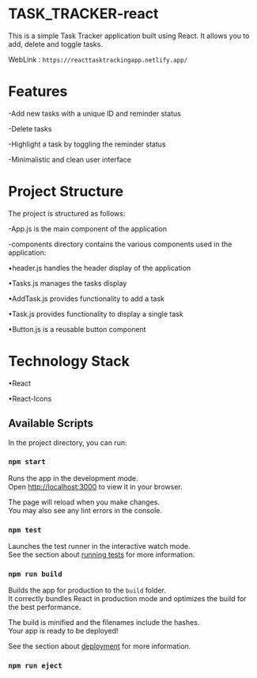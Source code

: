 # TASK_TRACKER-react 

This is a simple Task Tracker application built using React. It allows you to add, delete and toggle tasks.

WebLink : `https://reacttasktrackingapp.netlify.app/`

# Features

-Add new tasks with a unique ID and reminder status

-Delete tasks

-Highlight a task by toggling the reminder status

-Minimalistic and clean user interface

# Project Structure
The project is structured as follows:

-App.js is the main component of the application

-components directory contains the various components used in the application:
  
  •header.js handles the header display of the application
  
  •Tasks.js manages the tasks display
  
  •AddTask.js provides functionality to add a task
  
  •Task.js provides functionality to display a single task

  •Button.js is a reusable button component

# Technology Stack

•React

•React-Icons


## Available Scripts

In the project directory, you can run:

### `npm start`

Runs the app in the development mode.\
Open [http://localhost:3000](http://localhost:3000) to view it in your browser.

The page will reload when you make changes.\
You may also see any lint errors in the console.

### `npm test`

Launches the test runner in the interactive watch mode.\
See the section about [running tests](https://facebook.github.io/create-react-app/docs/running-tests) for more information.

### `npm run build`

Builds the app for production to the `build` folder.\
It correctly bundles React in production mode and optimizes the build for the best performance.

The build is minified and the filenames include the hashes.\
Your app is ready to be deployed!

See the section about [deployment](https://facebook.github.io/create-react-app/docs/deployment) for more information.

### `npm run eject`

